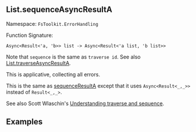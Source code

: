 ## List.sequenceAsyncResultA

Namespace: `FsToolkit.ErrorHandling`

Function Signature:

```
Async<Result<'a, 'b>> list -> Async<Result<'a list, 'b list>>
```

Note that `sequence` is the same as `traverse id`. See also [List.traverseAsyncResultA](traverseAsyncResultA.md).

This is applicative, collecting all errors.

This is the same as [sequenceResultA](sequenceResultA.md) except that it uses `Async<Result<_,_>>` instead of `Result<_,_>`.

See also Scott Wlaschin's [Understanding traverse and sequence](https://fsharpforfunandprofit.com/posts/elevated-world-4/).

## Examples


